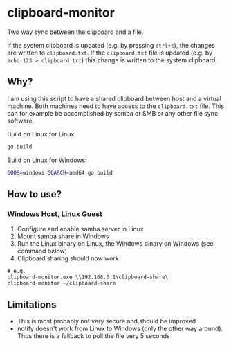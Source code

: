 # clipboard-monitor

Two way sync between the clipboard and a file.

If the system clipboard is updated (e.g. by pressing `ctrl+c`), the changes are written to `clipboard.txt`.
If the `clipboard.txt` file is updated (e.g. by `echo 123 > clipboard.txt`) this change is written to the system clipboard.

## Why?

I am using this script to have a shared clipboard between host and a virtual machine. Both machines need to have access to the `clipboard.txt` file. This can for example be accomplished by samba or SMB or any other file sync software.

Build on Linux for Linux:

``` bash
go build

```

Build on Linux for Windows:

```bash
GOOS=windows GOARCH=amd64 go build
```

## How to use?

### Windows Host, Linux Guest

1. Configure and enable samba server in Linux
2. Mount samba share in Windows
3. Run the Linux binary on Linux, the Windows binary on Windows (see command below)
4. Clipboard sharing should now work

```
# e.g.
clipboard-monitor.exe \\192.168.0.1\clipboard-share\
clipboard-monitor ~/clipboard-share
```

## Limitations

* This is most probably not very secure and should be improved
* notify doesn't work from Linux to Windows (only the other way around). Thus there is a fallback to poll the file very 5 seconds
